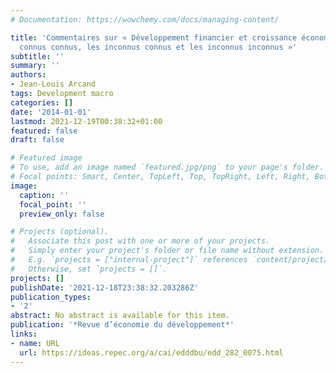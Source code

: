 ```yaml
---
# Documentation: https://wowchemy.com/docs/managing-content/

title: 'Commentaires sur « Développement financier et croissance économique : les
  connus connus, les inconnus connus et les inconnus inconnus »'
subtitle: ''
summary: ''
authors:
- Jean-Louis Arcand
tags: Development macro
categories: []
date: '2014-01-01'
lastmod: 2021-12-19T00:38:32+01:00
featured: false
draft: false

# Featured image
# To use, add an image named `featured.jpg/png` to your page's folder.
# Focal points: Smart, Center, TopLeft, Top, TopRight, Left, Right, BottomLeft, Bottom, BottomRight.
image:
  caption: ''
  focal_point: ''
  preview_only: false

# Projects (optional).
#   Associate this post with one or more of your projects.
#   Simply enter your project's folder or file name without extension.
#   E.g. `projects = ["internal-project"]` references `content/project/deep-learning/index.md`.
#   Otherwise, set `projects = []`.
projects: []
publishDate: '2021-12-18T23:38:32.203286Z'
publication_types:
- '2'
abstract: No abstract is available for this item.
publication: '*Revue d’économie du développement*'
links:
- name: URL
  url: https://ideas.repec.org/a/cai/edddbu/edd_282_0075.html
---
```

